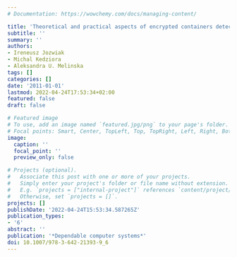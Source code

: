 ```yaml
---
# Documentation: https://wowchemy.com/docs/managing-content/

title: 'Theoretical and practical aspects of encrypted containers detection :'
subtitle: ''
summary: ''
authors:
- Ireneusz Jozwiak
- Michal Kedziora
- Aleksandra U. Melinska
tags: []
categories: []
date: '2011-01-01'
lastmod: 2022-04-24T17:53:34+02:00
featured: false
draft: false

# Featured image
# To use, add an image named `featured.jpg/png` to your page's folder.
# Focal points: Smart, Center, TopLeft, Top, TopRight, Left, Right, BottomLeft, Bottom, BottomRight.
image:
  caption: ''
  focal_point: ''
  preview_only: false

# Projects (optional).
#   Associate this post with one or more of your projects.
#   Simply enter your project's folder or file name without extension.
#   E.g. `projects = ["internal-project"]` references `content/project/deep-learning/index.md`.
#   Otherwise, set `projects = []`.
projects: []
publishDate: '2022-04-24T15:53:34.587265Z'
publication_types:
- '6'
abstract: ''
publication: '*Dependable computer systems*'
doi: 10.1007/978-3-642-21393-9_6
---
```


